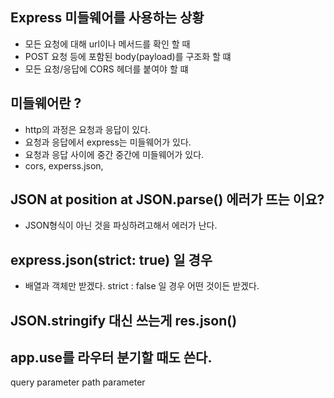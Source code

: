 ## Express 미들웨어를 사용하는 상황
* 모든 요청에 대해 url이나 메서드를 확인 할 때
* POST 요청 등에 포함된 body(payload)를 구조화 할 떄
* 모든 요청/응답에 CORS 헤더를 붙여야 할 떄


## 미들웨어란 ?
* http의 과정은 요청과 응답이 있다.
* 요청과 응답에서 express는 미들웨어가 있다.
* 요청과 응답 사이에 중간 중간에 미들웨어가 있다.
* cors, experss.json, 

## JSON at position at JSON.parse(<anonymous>) 에러가 뜨는 이요?
* JSON형식이 아닌 것을 파싱하려고해서 에러가 난다.

## express.json(strict: true) 일 경우
* 배열과 객체만 받겠다. strict : false 일 경우 어떤 것이든 받겠다.

## JSON.stringify 대신 쓰는게 res.json()

## app.use를 라우터 분기할 때도 쓴다.
 query parameter
 path parameter
 
